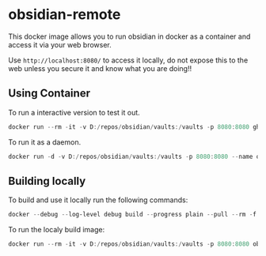 # obsidian-remote

This docker image allows you to run obsidian in docker as a container and access it via your web browser.

Use `http://localhost:8080/` to access it locally, do not expose this to the web unless you secure it and know what you are doing!!

## Using Container

To run a interactive version to test it out.

```PowerShell
docker run --rm -it -v D:/repos/obsidian/vaults:/vaults -p 8080:8080 ghcr.io/sytone/obsidian-remote:latest
```

To run it as a daemon.

```PowerShell
docker run -d -v D:/repos/obsidian/vaults:/vaults -p 8080:8080 --name obsidian-remote ghcr.io/sytone/obsidian-remote:latest
```

## Building locally

To build and use it locally run the following commands:

```PowerShell
docker --debug --log-level debug build --progress plain --pull --rm -f "DockerFile" -t obsidian-remote:latest "."
```

To run the localy build image:

```PowerShell
docker run --rm -it -v D:/repos/obsidian/vaults:/vaults -p 8080:8080 obsidian-remote:latest bash
```
